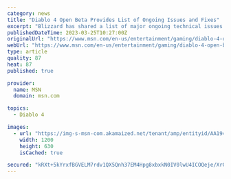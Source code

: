 ```yaml
---
category: news
title: "Diablo 4 Open Beta Provides List of Ongoing Issues and Fixes"
excerpt: "Blizzard has shared a list of major ongoing technical issues from Diablo 4's ongoing open beta, as well as fixes that it has issued in real-time. Diablo 4 remains planned for full release in early ..."
publishedDateTime: 2023-03-25T10:27:00Z
originalUrl: "https://www.msn.com/en-us/entertainment/gaming/diablo-4-open-beta-provides-list-of-ongoing-issues-and-fixes/ar-AA194vw6"
webUrl: "https://www.msn.com/en-us/entertainment/gaming/diablo-4-open-beta-provides-list-of-ongoing-issues-and-fixes/ar-AA194vw6"
type: article
quality: 87
heat: 87
published: true

provider:
  name: MSN
  domain: msn.com

topics:
  - Diablo 4

images:
  - url: "https://img-s-msn-com.akamaized.net/tenant/amp/entityid/AA194vw2.img?h=630&w=1200&m=6&q=60&o=t&l=f&f=jpg"
    width: 1200
    height: 630
    isCached: true

secured: "kRXt+5kYrxfBGVELM7rdv1QX5Qnh37EM4Hpg8xbxkN0IV0lwU4ICOQeje/XrGkuoNIGaJIeHhb6ly3Do8/l6xo9I3TBAuknBivuWGeMqFJwC038QATJ2RRAsV4L81TMWoljP+ZNDX/suI4ALfKkCw/BRbFyE+0u0bJYMvRj1KIgGQumVl/slmSJGycHslFFiHDN7YHMvYjYlbH5qJLsVEwPod8y1/M8r+DlpLZ6C6cRjeZj0pnqclqtr6waswgTruK0rOuj522In+oysQx9gm7LCLI609la05IFnALx4EBzXf0BROluBvhDQObNumEojlyiLLydbop8qFAk1hIt8MrOHHYx0bwZZkCeTAKnAcys=;6+3cfV+jZ+QWln55rea+uQ=="
---
```


